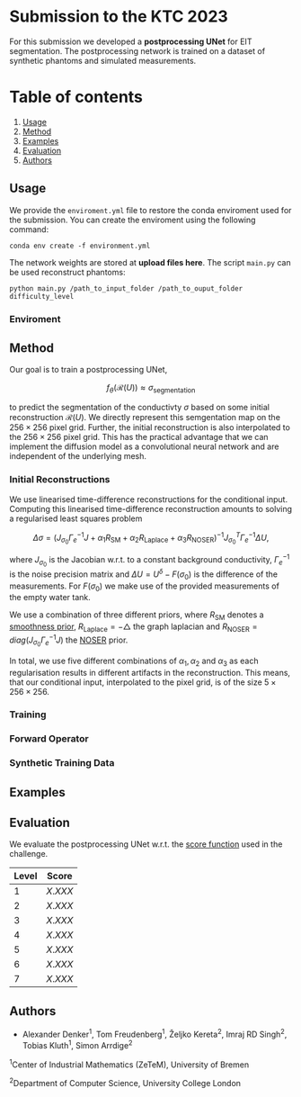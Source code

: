 # Submission to the KTC 2023

For this submission we developed a **postprocessing UNet** for EIT segmentation. The postprocessing network is trained on a dataset of synthetic phantoms and simulated measurements.

# Table of contents 
1. [Usage](#usage)
2. [Method](#method)
3. [Examples](#examples)
4. [Evaluation](#evaluation)
5. [Authors](#authors)

## Usage

We provide the `enviroment.yml` file to restore the conda enviroment used for the submission. You can create the enviroment using the following command:

```
conda env create -f environment.yml
```

The network weights are stored at **upload files here**. The script `main.py` can be used reconstruct phantoms: 

```
python main.py /path_to_input_folder /path_to_ouput_folder difficulty_level
```


### Enviroment


## Method

Our goal is to train a postprocessing UNet, 

$$ f_\theta(\mathcal{R}(U)) \approx \sigma_\text{segmentation} $$

to predict the segmentation of the conductivty $\sigma$ based on some initial reconstruction $\mathcal{R}(U)$. We directly represent this semgentation map on the $256 \times 256$ pixel grid. Further, the initial reconstruction is also  interpolated to the $256 \times 256$ pixel grid. This has the practical advantage that we can implement the diffusion model as a convolutional neural network and are independent of the underlying mesh. 

### Initial Reconstructions

We use linearised time-difference reconstructions for the conditional input. Computing this linearised time-difference reconstruction amounts to solving a regularised least squares problem

$$ \Delta \sigma = (J_{\sigma_0} \Gamma_e^{-1} J + \alpha_1 R_\text{SM} + \alpha_2 R_\text{Laplace} + \alpha_3 R_\text{NOSER})^{-1} J_{\sigma_0}^T \Gamma_e^{-1} \Delta U, $$

where $J_{\sigma_0}$ is the Jacobian w.r.t. to a constant background conductivity, $\Gamma_e^{-1}$ is the noise precision matrix and $\Delta U = U^\delta - F(\sigma_0)$ is the difference of the measurements. For $F(\sigma_0)$ we make use of the provided measurements of the empty water tank. 

We use a combination of three different priors, where $R_\text{SM}$ denotes a [smoothness prior](https://www.fips.fi/KTC2023_Instructions_v3_Oct12.pdf), $R_\text{Laplace}= - \bigtriangleup$ the graph laplacian and $R_\text{NOSER} = diag(J_{\sigma_0} \Gamma_e^{-1} J)$ the [NOSER](https://pubmed.ncbi.nlm.nih.gov/36909677/) prior. 

In total, we use five different combinations of $\alpha_1, \alpha_2$ and $\alpha_3$ as each regularisation results in different artifacts in the reconstruction. This means, that our conditional input, interpolated to the pixel grid, is of the size $5 \times 256 \times 256$. 


### Training

### Forward Operator 

### Synthetic Training Data


## Examples

## Evaluation


We evaluate the postprocessing UNet w.r.t. the [score function](https://www.fips.fi/KTC2023_Instructions_v3_Oct12.pdf) used in the challenge. 


| Level         |    Score       |
|---------------|----------------|
| 1            | $X.XXX$       |
| 2            | $X.XXX$       |
| 3            | $X.XXX$       |
| 4            | $X.XXX$       |
| 5            | $X.XXX$       |
| 6            | $X.XXX$       |
| 7            | $X.XXX$       |


## Authors

- Alexander Denker<sup>1</sup>, Tom Freudenberg<sup>1</sup>, Željko Kereta<sup>2</sup>, Imraj RD Singh<sup>2</sup>, Tobias Kluth<sup>1</sup>, Simon Arrdige<sup>2</sup>

<sup>1</sup>Center of Industrial Mathematics (ZeTeM), University of Bremen

<sup>2</sup>Department of Computer Science, University College London